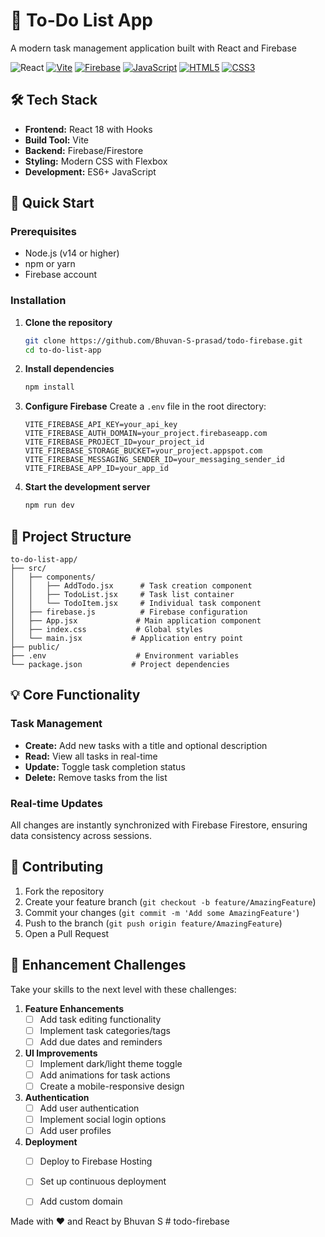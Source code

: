 # 📝 To-Do List App

A modern task management application built with React and Firebase

![React](https://img.shields.io/badge/React-20232A?style=for-the-badge&logo=react&logoColor=61DAFB)
[![Vite](https://img.shields.io/badge/Vite-4.0-646CFF?style=flat&logo=vite&logoColor=white)](https://vitejs.dev/)
[![Firebase](https://img.shields.io/badge/Firebase-9.0.0-FFCA28?style=flat&logo=firebase&logoColor=black)](https://firebase.google.com/)
[![JavaScript](https://img.shields.io/badge/JavaScript-ES6-F7DF1E?logo=javascript&logoColor=black)](https://developer.mozilla.org/en-US/docs/Web/JavaScript)
[![HTML5](https://img.shields.io/badge/HTML5-E34F26?logo=html5&logoColor=white)](https://developer.mozilla.org/en-US/docs/Web/HTML)
[![CSS3](https://img.shields.io/badge/CSS3-1572B6?logo=css3&logoColor=white)](https://developer.mozilla.org/en-US/docs/Web/CSS)


## 🛠️ Tech Stack

- **Frontend:** React 18 with Hooks
- **Build Tool:** Vite
- **Backend:** Firebase/Firestore
- **Styling:** Modern CSS with Flexbox
- **Development:** ES6+ JavaScript

## 🚀 Quick Start

### Prerequisites

- Node.js (v14 or higher)
- npm or yarn
- Firebase account

### Installation

1. **Clone the repository**
   ```bash
   git clone https://github.com/Bhuvan-S-prasad/todo-firebase.git
   cd to-do-list-app
   ```

2. **Install dependencies**
   ```bash
   npm install
   ```

3. **Configure Firebase**
   Create a `.env` file in the root directory:
   ```env
   VITE_FIREBASE_API_KEY=your_api_key
   VITE_FIREBASE_AUTH_DOMAIN=your_project.firebaseapp.com
   VITE_FIREBASE_PROJECT_ID=your_project_id
   VITE_FIREBASE_STORAGE_BUCKET=your_project.appspot.com
   VITE_FIREBASE_MESSAGING_SENDER_ID=your_messaging_sender_id
   VITE_FIREBASE_APP_ID=your_app_id
   ```

4. **Start the development server**
   ```bash
   npm run dev
   ```

## 📁 Project Structure

```
to-do-list-app/
├── src/
│   ├── components/
│   │   ├── AddTodo.jsx      # Task creation component
│   │   ├── TodoList.jsx     # Task list container
│   │   └── TodoItem.jsx     # Individual task component
│   ├── firebase.js          # Firebase configuration
│   ├── App.jsx             # Main application component
│   ├── index.css           # Global styles
│   └── main.jsx           # Application entry point
├── public/
├── .env                    # Environment variables
└── package.json           # Project dependencies
```

## 💡 Core Functionality

### Task Management
- **Create:** Add new tasks with a title and optional description
- **Read:** View all tasks in real-time
- **Update:** Toggle task completion status
- **Delete:** Remove tasks from the list

### Real-time Updates
All changes are instantly synchronized with Firebase Firestore, ensuring data consistency across sessions.

## 🤝 Contributing

1. Fork the repository
2. Create your feature branch (`git checkout -b feature/AmazingFeature`)
3. Commit your changes (`git commit -m 'Add some AmazingFeature'`)
4. Push to the branch (`git push origin feature/AmazingFeature`)
5. Open a Pull Request

## 🎯 Enhancement Challenges

Take your skills to the next level with these challenges:

1. **Feature Enhancements**
   - [ ] Add task editing functionality
   - [ ] Implement task categories/tags
   - [ ] Add due dates and reminders

2. **UI Improvements**
   - [ ] Implement dark/light theme toggle
   - [ ] Add animations for task actions
   - [ ] Create a mobile-responsive design

3. **Authentication**
   - [ ] Add user authentication
   - [ ] Implement social login options
   - [ ] Add user profiles

4. **Deployment**
   - [ ] Deploy to Firebase Hosting
   - [ ] Set up continuous deployment
   - [ ] Add custom domain


Made with ❤️ and React by Bhuvan S # todo-firebase
